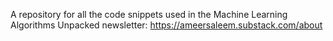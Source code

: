 A repository for all the code snippets used in the Machine Learning Algorithms Unpacked newsletter: https://ameersaleem.substack.com/about
